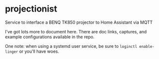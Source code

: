 # projectionist
Service to interface a BENQ TK850 projector to Home Assistant via MQTT

I've got lots more to document here.  There are doc links, captures, and
example configurations available in the repo.

One note: when using a systemd user service, be sure to `loginctl enable-linger`
or you'll have woes.
